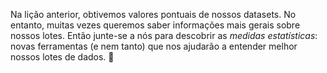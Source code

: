 Na lição anterior, obtivemos valores pontuais de nossos datasets. No entanto, muitas vezes queremos saber informações mais gerais sobre nossos lotes. Então junte-se a nós para descobrir as _medidas estatísticas_: novas ferramentas (e nem tanto) que nos ajudarão a entender melhor nossos lotes de dados. 💪
